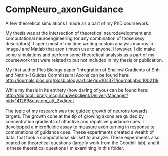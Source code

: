 # CompNeuro_axonGuidance
A few theoretical simulations I made as a part of my PhD coursework.

My thesis was at the intersection of theoretical neurodevelopment and computational neuroengineering (or any combination of those sexy descriptors).
I spent most of my time writing custom analysis macros in ImageJ and Matlab that aren't much use to anyone. 
However, I did make some simulations and perform some theoretical analysis as a part of my coursework that were related to but not included in my thesis or publication.

My first author Plos Biology paper 'Integration of Shallow Gradients of Shh and Netrin-1 Guides Commissural Axons'can be found here:
http://journals.plos.org/plosbiology/article?id=10.1371/journal.pbio.1002119

While my thesis in its entirety (how daring of you) can be found here: 
http://digitool.library.mcgill.ca/webclient/DeliveryManager?pid=141289&custom_att_2=direct

The topic of my research was the guided growth of neurons towards targets. The growth cone at the tip of growing axons are guided by concentration gradients of attactive and repulsive guidance cues. 
I developped a microfluidic assay to measure axon turning in response to combinations of guidance cues. 
These experiments created a wealth of data, that took a computational skillset to analyze. 
These experiments also beared on theoretical questions (largely work from the Goodhill lab), and it is these theoretical questions I'm examining in this folder.

